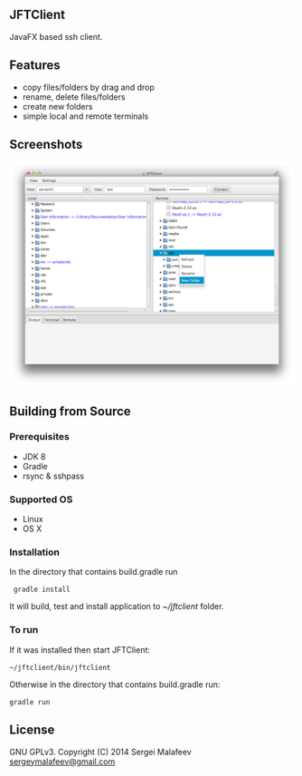 ## JFTClient

JavaFX based ssh client. 

## Features

- copy files/folders by drag and drop
- rename, delete files/folders
- create new folders   
- simple local and remote terminals

## Screenshots

![Alt text](/screenshots/screenshot.png?raw=true)

## Building from Source

### Prerequisites

- JDK 8
- Gradle 
- rsync & sshpass

### Supported OS

- Linux
- OS X

### Installation

In the directory that contains build.gradle run

     gradle install
     
It will build, test and install application to *~/jftclient* folder.
 

### To run

If it was installed then start JFTClient: 

    ~/jftclient/bin/jftclient

Otherwise in the directory that contains build.gradle run:
 
    gradle run 

## License 
GNU GPLv3.
Copyright (C) 2014 Sergei Malafeev <sergeymalafeev@gmail.com>
